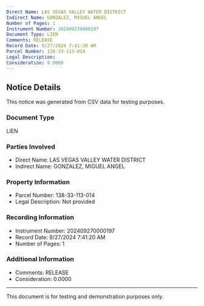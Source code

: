 ```yaml
---
Direct Name: LAS VEGAS VALLEY WATER DISTRICT
Indirect Name: GONZALEZ, MIGUEL ANGEL
Number of Pages: 1
Instrument Number: 202409270000197
Document Type: LIEN
Comments: RELEASE
Record Date: 9/27/2024 7:41:20 AM
Parcel Number: 138-33-113-014
Legal Description: 
Consideration: 0.0000
---
```


## Notice Details

This notice was generated from CSV data for testing purposes.

### Document Type
LIEN

### Parties Involved
- Direct Name: LAS VEGAS VALLEY WATER DISTRICT
- Indirect Name: GONZALEZ, MIGUEL ANGEL

### Property Information
- Parcel Number: 138-33-113-014
- Legal Description: Not provided

### Recording Information
- Instrument Number: 202409270000197
- Record Date: 9/27/2024 7:41:20 AM
- Number of Pages: 1

### Additional Information
- Comments: RELEASE
- Consideration: 0.0000

---

This document is for testing and demonstration purposes only.
